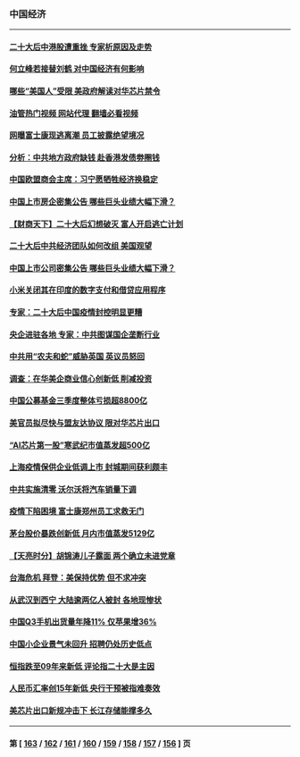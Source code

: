 ### 中国经济
---
#### [二十大后中港股遭重挫 专家析原因及走势](../../pages/ncid283/n13855972.md?10311645) 
#### [何立峰若接替刘鹤 对中国经济有何影响](../../pages/ncid283/n13855973.md?10311645) 
#### [哪些“美国人”受限 美政府解读对华芯片禁令](../../pages/ncid283/n13855991.md?10311645) 
#### [油管热门视频 网站代理 翻墙必看视频](http://132.145.103.77:81/youtube.html?10311645)
#### [网曝富士康现逃离潮 员工披露绝望境况](../../pages/ncid283/n13855878.md?10311645) 
#### [分析：中共地方政府缺钱 赴香港发债劵圈钱](../../pages/ncid283/n13855612.md?10311645) 
#### [中国欧盟商会主席：习宁愿牺牲经济换稳定](../../pages/ncid283/n13855497.md?10311645) 
#### [中国上市房企密集公告 哪些巨头业绩大幅下滑？](../../pages/ncid283/n13855504.md?10311645) 
#### [【财商天下】二十大后幻想破灭 富人开启逃亡计划](../../pages/ncid283/n13854942.md?10311645) 
#### [二十大后中共经济团队如何改组 美国观望](../../pages/ncid283/n13854967.md?10311645) 
#### [中国上市公司密集公告 哪些巨头业绩大幅下滑？](../../pages/ncid283/n13854949.md?10311645) 
#### [小米关闭其在印度的数字支付和借贷应用程序](../../pages/ncid283/n13854939.md?10311645) 
#### [专家：二十大后中国疫情封控明显更糟](../../pages/ncid283/n13854904.md?10311645) 
#### [央企进驻各地 专家：中共图谋国企垄断行业](../../pages/ncid283/n13854554.md?10311645) 
#### [中共用“农夫和蛇”威胁英国 英议员怒回](../../pages/ncid283/n13854850.md?10311645) 
#### [调查：在华美企商业信心创新低 削减投资](../../pages/ncid283/n13854463.md?10311645) 
#### [中国公募基金三季度整体亏损超8800亿](../../pages/ncid283/n13854255.md?10311645) 
#### [美官员拟尽快与盟友达协议 限对华芯片出口](../../pages/ncid283/n13854250.md?10311645) 
#### [“AI芯片第一股”寒武纪市值蒸发超500亿](../../pages/ncid283/n13854246.md?10311645) 
#### [上海疫情保供企业低调上市 封城期间获利颇丰](../../pages/ncid283/n13854232.md?10311645) 
#### [中共实施清零 沃尔沃将汽车销量下调](../../pages/ncid283/n13854166.md?10311645) 
#### [疫情下陷困境 富士康郑州员工求救无门](../../pages/ncid283/n13854156.md?10311645) 
#### [茅台股价暴跌创新低 月内市值蒸发5129亿](../../pages/ncid283/n13854164.md?10311645) 
#### [【天亮时分】胡锦涛儿子露面 两个确立未进党章](../../pages/ncid283/n13854056.md?10311645) 
#### [台海危机 拜登：美保持优势 但不求冲突](../../pages/ncid283/n13854087.md?10311645) 
#### [从武汉到西宁 大陆逾两亿人被封 各地现惨状](../../pages/ncid283/n13853937.md?10311645) 
#### [中国Q3手机出货量年降11% 仅苹果增36%](../../pages/ncid283/n13853847.md?10311645) 
#### [中国小企业景气未回升 招聘仍处历史低点](../../pages/ncid283/n13853802.md?10311645) 
#### [恒指跌至09年来新低 评论指二十大是主因](../../pages/ncid283/n13853778.md?10311645) 
#### [人民币汇率创15年新低 央行干预被指难奏效](../../pages/ncid283/n13853747.md?10311645) 
#### [美芯片出口新规冲击下 长江存储能撑多久](../../pages/ncid283/n13853534.md?10311645) 

---
#### 第 [ [163](./163.md?10311645) / [162](./162.md?10311645) / [161](./161.md?10311645) / [160](./160.md?10311645) / [159](./159.md?10311645) / [158](./158.md?10311645) / [157](./157.md?10311645) / [156](./156.md?10311645) ] 页
